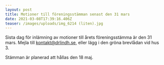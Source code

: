 ```yaml
---
layout: post
title: Motioner till föreningsstämman senast den 31 mars
date: 2021-03-08T17:39:16.406Z
teaser: /images/uploads/img_6214 (liten).jpg
---
```

Sista dag för inlämning av motioner till årets föreningsstämma är den 31 mars. Mejla till <a href="mailto:kontakt@drlindh.se" target="_blank">kontakt@drlindh.se</a>,  eller lägg i den gröna brevlådan vid hus 3.

Stämman är planerad att hållas den 18 maj. 

